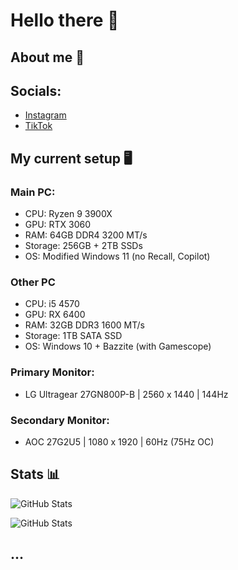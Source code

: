 # Hello there 👋

## About me 👤

## Socials: 
- [Instagram](https://www.instagram.com/_henri.161)
- [TikTok](https://www.tiktok.com/@_mcxt)

## My current setup 🖥️
  
### Main PC:
- CPU: Ryzen 9 3900X
- GPU: RTX 3060
- RAM: 64GB DDR4 3200 MT/s
- Storage: 256GB + 2TB SSDs
- OS: Modified Windows 11 (no Recall, Copilot)

### Other PC
- CPU: i5 4570
- GPU: RX 6400
- RAM: 32GB DDR3 1600 MT/s
- Storage: 1TB SATA SSD
- OS: Windows 10 + Bazzite (with Gamescope)

### Primary Monitor:
- LG Ultragear 27GN800P-B | 2560 x 1440 | 144Hz
### Secondary Monitor:
- AOC 27G2U5 | 1080 x 1920 | 60Hz (75Hz OC)

## Stats 📊

![GitHub Stats](https://github-readme-stats.vercel.app/api?username=NoobieDevX&theme=nord&show_icons=true&hide_border=true&count_private=true)

![GitHub Stats](https://github-readme-stats.vercel.app/api/top-langs/?username=NoobieDevX&theme=nord&show_icons=true&hide_border=true&layout=compact)

## ...
